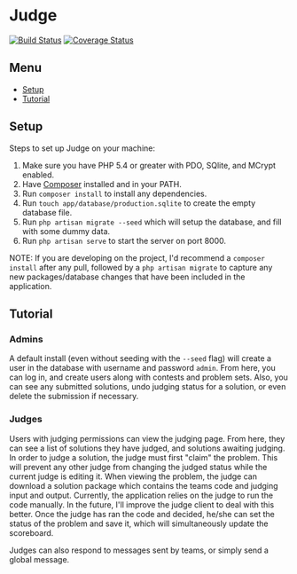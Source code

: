 Judge
=====
[![Build Status](https://travis-ci.org/MercerBinaryBears/Judge.svg?branch=develop)](https://travis-ci.org/MercerBinaryBears/Judge)
[![Coverage Status](https://coveralls.io/repos/github/MercerBinaryBears/Judge/badge.svg?branch=develop)](https://coveralls.io/github/MercerBinaryBears/Judge?branch=develop)

## Menu ##
* [Setup](#setup)
* [Tutorial](#tutorial)

## <a name='setup'/> Setup
Steps to set up Judge on your machine:

1. Make sure you have PHP 5.4 or greater with PDO, SQlite, and MCrypt enabled.
2. Have [Composer](http://getcomposer.org) installed and in your PATH.
3. Run ```composer install``` to install any dependencies.
4. Run ```touch app/database/production.sqlite``` to create the empty
   database file.
5. Run ```php artisan migrate --seed``` which will setup the database, and fill with some dummy data.
6. Run ```php artisan serve``` to start the server on port 8000.

NOTE: If you are developing on the project, I'd recommend a ```composer install``` after any pull, followed by a
```php artisan migrate``` to capture any new packages/database changes that have been included in the application.

## <a name='tutorial' /> Tutorial
### Admins
A default install (even without seeding with the ```--seed``` flag) will create a user in the database with username
and password ```admin```. From here, you can log in, and create users along with contests and problem sets. Also,
you can see any submitted solutions, undo judging status for a solution, or even delete the submission if necessary.

### Judges
Users with judging permissions can view the judging page. From here, they can see a list of solutions they have judged,
and solutions awaiting judging. In order to judge a solution, the judge must first "claim" the problem. This will
prevent any other judge from changing the judged status while the current judge is editing it. When viewing the 
problem, the judge can download a solution package which contains the teams code and judging input and output.
Currently, the application relies on the judge to run the code manually. In the future, I'll improve the judge client
to deal with this better. Once the judge has ran the code and decided, he/she can set the status of the problem and
save it, which will simultaneously update the scoreboard.

Judges can also respond to messages sent by teams, or simply send a global message.
